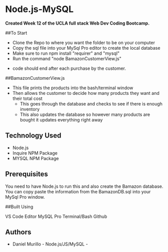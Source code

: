 # Node.js-MySQL

**Created Week 12 of the UCLA full stack Web Dev Coding Bootcamp.**

##To Start
- Clone the Repo to where you want the folder to be on your computer
- Copy the sql file into your MySql Pro editor to create the local database
- Make sure to run npm install "requirer" and "mysql"
- Run the command "node BamazonCustomerView.js"

* code should end after each purchase by the customer. 

##BamazonCustomerView.js

- This file prints the products into the bash/terminal window
- Then allows the customer to decide how many products they want and their total cost
    -  This goes through the database and checks to see if there is enough inventory 
    -  This also updates the database so however many products are bought it updates everything right away


## Technology Used  

- Node.js
- Inquire NPM Package
- MYSQL NPM Package

## Prerequisites

You need to have Node.js to run this and also create the Bamazon database. You can copy paste the information from the BamazonDB.sql into your MySql Pro window.

##Built Using

VS Code Editor
MySQL Pro
Terminal/Bash
Github

## Authors

* Daniel Murillo - Node.js/JS/MySQL - 